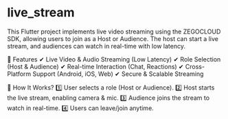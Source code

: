 # live_stream
This Flutter project implements live video streaming using the ZEGOCLOUD SDK, allowing users to join as a Host or Audience. The host can start a live stream, and audiences can watch in real-time with low latency.

🔹 Features
✔ Live Video & Audio Streaming (Low Latency)
✔ Role Selection (Host & Audience)
✔ Real-time Interaction (Chat, Reactions)
✔ Cross-Platform Support (Android, iOS, Web)
✔ Secure & Scalable Streaming

🔹 How It Works?
1️⃣ User selects a role (Host or Audience).
2️⃣ Host starts the live stream, enabling camera & mic.
3️⃣ Audience joins the stream to watch in real-time.
4️⃣ Users can leave/join anytime.
